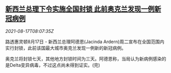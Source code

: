 <!--1629189062000-->
[新西兰总理下令实施全国封锁 此前奥克兰发现一例新冠病例](https://cn.reuters.com/article/nz-covid-lockdown-0817-idCNKBS2FI0O0)
------

<div><i>2021-08-17T08:07:35Z</i></div><p>路透惠灵顿8月17日 - 新西兰总理阿德恩(Jacinda Ardern)周二宣布在全国范围内实行封锁，此前该国最大城市奥克兰发现一例新的新冠病例。</p><p>奥克兰将封锁七天，其他地方封锁时间为三天。阿德恩称，当局认为新病例感染的是Delta变异病毒，不过这点尚未得到证实。(完)</p>
